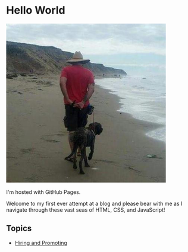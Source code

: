 <html>
<head>
	<link rel="stylesheet" href="css/styles.css">
</head>
<body>
	<div id="header"><h1>Hello World</h1></div>
	<img src="images/jalama_1.png" alt="hi" class="inline"/>
	<div>
		<p>I'm hosted with GitHub Pages.</p>
		<p>Welcome to my first ever attempt at a blog and please bear with me as I navigate through these vast seas of HTML, CSS, and JavaScript!</p>
		<H2>Topics</h2>
		<ul>
			<li><a href="HiringAndPromoting.html">Hiring and Promoting</a></li>
		</ul>
	</div>		
</body>
</html>
